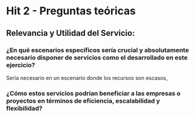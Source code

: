 # Hit 2 - Preguntas teóricas
## Relevancia y Utilidad del Servicio:
### ¿En qué escenarios específicos sería crucial y absolutamente necesario disponer de servicios como el desarrollado en este ejercicio?
Sería necesario en un escenario donde los recursos son escasos,

### ¿Cómo estos servicios podrían beneficiar a las empresas o proyectos en términos de eficiencia, escalabilidad y flexibilidad?

